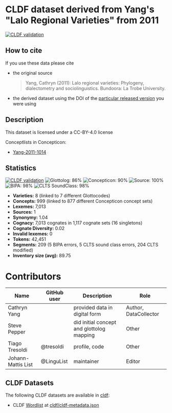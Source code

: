 # CLDF dataset derived from Yang's "Lalo Regional Varieties" from 2011

[![CLDF validation](https://github.com/lexibank/yanglalo/workflows/CLDF-validation/badge.svg)](https://github.com/lexibank/yanglalo/actions?query=workflow%3ACLDF-validation)

## How to cite

If you use these data please cite
- the original source
  > Yang, Cathryn (2011): Lalo regional varieties: Phylogeny, dialectometry and sociolinguistics. Bundoora: La Trobe University.
- the derived dataset using the DOI of the [particular released version](../../releases/) you were using

## Description


This dataset is licensed under a CC-BY-4.0 license


Conceptlists in Concepticon:
- [Yang-2011-1014](https://concepticon.clld.org/contributions/Yang-2011-1014)
## Statistics


[![CLDF validation](https://github.com/lexibank/yanglalo/workflows/CLDF-validation/badge.svg)](https://github.com/lexibank/yanglalo/actions?query=workflow%3ACLDF-validation)
![Glottolog: 86%](https://img.shields.io/badge/Glottolog-86%25-yellowgreen.svg "Glottolog: 86%")
![Concepticon: 90%](https://img.shields.io/badge/Concepticon-90%25-yellowgreen.svg "Concepticon: 90%")
![Source: 100%](https://img.shields.io/badge/Source-100%25-brightgreen.svg "Source: 100%")
![BIPA: 98%](https://img.shields.io/badge/BIPA-98%25-green.svg "BIPA: 98%")
![CLTS SoundClass: 98%](https://img.shields.io/badge/CLTS%20SoundClass-98%25-green.svg "CLTS SoundClass: 98%")

- **Varieties:** 8 (linked to 7 different Glottocodes)
- **Concepts:** 999 (linked to 877 different Concepticon concept sets)
- **Lexemes:** 7,013
- **Sources:** 1
- **Synonymy:** 1.04
- **Cognacy:** 7,013 cognates in 1,117 cognate sets (16 singletons)
- **Cognate Diversity:** 0.02
- **Invalid lexemes:** 0
- **Tokens:** 42,451
- **Segments:** 209 (5 BIPA errors, 5 CLTS sound class errors, 204 CLTS modified)
- **Inventory size (avg):** 89.75

# Contributors

Name               | GitHub user | Description | Role
---                | ---         | --- | ---
Cathryn Yang       |             | provided data in digital form | Author, DataCollector
Steve Pepper       |             | did initial concept and glottolog mapping | Other
Tiago Tresoldi     | @tresoldi   | profile, code | Other
Johann-Mattis List | @LinguList  | maintainer | Editor





## CLDF Datasets

The following CLDF datasets are available in [cldf](cldf):

- CLDF [Wordlist](https://github.com/cldf/cldf/tree/master/modules/Wordlist) at [cldf/cldf-metadata.json](cldf/cldf-metadata.json)
